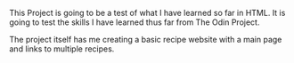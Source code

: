 This Project is going to be a test of what I have learned so far in HTML. It is going to test the skills I have learned thus far from The Odin Project.

The project itself has me creating a basic recipe website with a main page and links to multiple recipes.